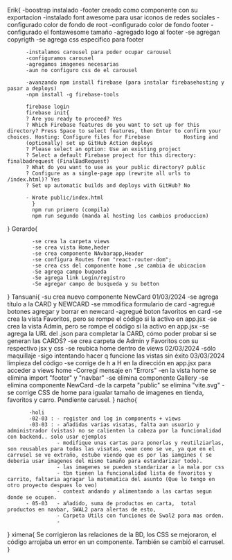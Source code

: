 Erik{
-boostrap instalado
-footer creado como componente con su exportacion
-instalado font awesome para usar iconos de redes sociales
-configurado color de fondo de root
-configurado color de fondo footer
-configurado el fontawesome tamaño
-agregado logo al footer
-se agregan copyrigth
-se agrega css especifico para footer

          -instalamos carousel para poder ocupar carousel
          -configuramos carousel
          -agregamos imagenes necesarias
          -aun no configuro css de el carousel

          -avanzando npm install firebase (para instalar firebasehosting y pasar a deploys)
          -npm install -g firebase-tools

          firebase login
          firebase init{
          ? Are you ready to proceed? Yes
          ? Which Firebase features do you want to set up for this directory? Press Space to select features, then Enter to confirm your choices. Hosting: Configure files for Firebase           Hosting and
          (optionally) set up GitHub Action deploys
          ? Please select an option: Use an existing project
          ? Select a default Firebase project for this directory: finalbadrequest (FinalBadRequest)
          ? What do you want to use as your public directory? public
          ? Configure as a single-page app (rewrite all urls to /index.html)? Yes
          ? Set up automatic builds and deploys with GitHub? No

          - Wrote public/index.html
            }
            npm run primero (compila)
            npm run segundo (manda al hosting los cambios produccion)

}
Gerardo{

            -se crea la carpeta views
            -se crea vista Home,heder
            -se crea componente NAvbarapp,Header
            -se configura Routes from "react-router-dom";
            -se crea css del componente home ,se cambia de ubicacion
            -Se agrega campo buqueda
            -Se agrega link Login/registro
            -Se agregar campo de busqueda y su botton
}
Tansuani{
-su crea nuevo componente NewCard
01/03/2024
-se agrega título a la CARD y NEWCARD
-se mmodifica formulario de card
-agregué botones agregar y borrar en newcard
-agregué boton favoritos en card
-se crea la vista Favoritos, pero se rompe el código si la activo en app.jsx
-se crea la vista Admin, pero se rompe el código si la activo en app.jsx
-se agrega la URL del .json para completar la CARD, cómo poder probar si se generan las CARDS?
-se crea carpeta de Admin y Favoritos con su respectivo jsx y css
-se reubica home dentro de views
02/03/2024
-sólo maquillaje
-sigo intentando hacer q funcione las vistas sin éxito
03/03/2024 limpieza del código
-se corrige de h a H en la dirección en app.jsx para acceder a views home
-Corregí mensaje en "Errors"
-en la vista home se elimina import "footer" y "navbar"
-se elimina componente Gallery
-se elimina componente NewCard
-de la carpeta "public" se elimina "vite.svg"
-se corrige CSS de home para igualar tamaño de imagenes en tienda, favoritos y carro. Pendiente carusel.
}
nacho{

           -holi
           -02-03 : - register and log in components + views 
           -03-03 : - añadidas varias visatas, falta aun usuario y administrador (vistas) no se calienten la cabeza por la funcionalidad con backend.. solo usar ejemplos
                    - modifique unas cartas para ponerlas y reutilziarlas, son reusables para todas las visatas, vean como se ve, ya que en el carrusel se ve extraño, estube viendo que es por las iamgines ( se deberia usar imagenes del mismo tamaño para estandarizar todo).
                    - las imagenes se pueden standarizar a la mala por css
                    - tbn tienen la funcionalidad lista de favoritos y carrito, faltaria agragar la matematica del asunto (Que lo tengo en otro proyecto despues lo veo)
                    - context andando y alimentando a las cartas segun donde se ocupen.
          - 05-03   - añadido, suma de productos en carta,  total productos en navbar, SWAL2 para alertas de esto, 
                    - Carpeta Utils con funciones de Swal2 para mas orden. 
                    - 

}
ximena{
  Se corrigieron las relaciones de la BD, los CSS se mejoraron, el código arrojaba un error en un componente.
  También se cambió el carrusel.
}